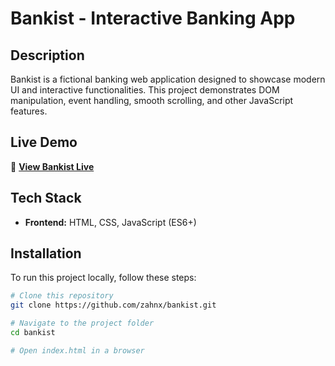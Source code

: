 # Bankist - Interactive Banking App

## Description
Bankist is a fictional banking web application designed to showcase modern UI and interactive functionalities. This project demonstrates DOM manipulation, event handling, smooth scrolling, and other JavaScript features.

## Live Demo
🔗 **[View Bankist Live](https://zahnx.github.io/bankist/)**  

## Tech Stack
- **Frontend:** HTML, CSS, JavaScript (ES6+)

## Installation
To run this project locally, follow these steps:  

```bash
# Clone this repository
git clone https://github.com/zahnx/bankist.git

# Navigate to the project folder
cd bankist

# Open index.html in a browser
